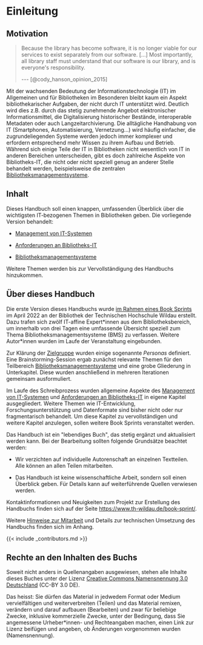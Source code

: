 # Einleitung

## Motivation

> Because the library has become software, it is no longer viable for
> our services to exist separately from our software. \[\...\] Most
> importantly, all library staff must understand that our software is
> our library, and is everyone's responsibility.
>
> --- \[@cody_hanson_opinion_2015\]

Mit der wachsenden Bedeutung der Informationstechnologie (IT) im
Allgemeinen und für Bibliotheken im Besonderen bleibt kaum ein Aspekt
bibliothekarischer Aufgaben, der nicht durch IT unterstützt wird.
Deutlich wird dies z.B. durch das stetig zunehmende Angebot
elektronischer Informationsmittel, die Digitalisierung historischer
Bestände, interoperable Metadaten oder auch Langzeitarchivierung. Die
alltägliche Handhabung von IT (Smartphones, Automatisierung,
Vernetzung...) wird häufig einfacher, die zugrundeliegenden Systeme
werden jedoch immer komplexer und erfordern entsprechend mehr Wissen zu
ihrem Aufbau und Betrieb. Während sich einige Teile der IT in
Bibliotheken nicht wesentlich von IT in anderen Bereichen unterscheiden,
gibt es doch zahlreiche Aspekte von Bibliotheks-IT, die nicht oder nicht
speziell genug an anderer Stelle behandelt werden, beispielsweise die
zentralen [Bibliotheksmanagementsysteme](#bibliotheksmanagementsysteme).

## Inhalt

Dieses Handbuch soll einen knappen, umfassenden Überblick über die
wichtigsten IT-bezogenen Themen in Bibliotheken geben. Die vorliegende
Version behandelt:

-   [Management von IT-Systemen](#management)

-   [Anforderungen an Bibliotheks-IT](#anforderungen)

-   [Bibliotheksmanagementsysteme](#bibliotheksmanagementsysteme)

Weitere Themen werden bis zur Vervollständigung des Handbuchs
hinzukommen.

## Über dieses Handbuch

Die erste Version dieses Handbuchs wurde [im Rahmen eines Book
Sprints](https://www.th-wildau.de/book-sprint/) im April 2022 an der
Bibliothek der Technischen Hochschule Wildau erstellt. Dazu trafen sich
zwölf IT-affine Expert\*innen aus dem Bibliotheksbereich, um innerhalb
von drei Tagen eine umfassende Übersicht speziell zum Thema
Bibliotheksmanagementsysteme (BMS) zu verfassen. Weitere Autor\*innen
wurden im Laufe der Veranstaltung eingebunden.

Zur Klärung der [Zielgruppe](#zielgruppe) wurden einige sogenannte
*Personas* definiert. Eine Brainstorming-Session ergab zunächst
relevante Themen für den Teilbereich
[Bibliotheksmanagementsysteme](#bibliotheksmanagementsysteme) und eine
grobe Gliederung in Unterkapitel. Diese wurden anschließend in mehreren
Iterationen gemeinsam ausformuliert.

Im Laufe des Schreibprozess wurden allgemeine Aspekte des [Management
von IT-Systemen](#management) und [Anforderungen an
Bibliotheks-IT](#anforderungen) in eigene Kapitel ausgegliedert. Weitere
Themen wie IT-Entwicklung, Forschungsunterstützung und Datenformate sind
bisher nicht oder nur fragmentarisch behandelt. Um diese Kapitel zu
vervollständigen und weitere Kapitel anzulegen, sollen weitere Book
Sprints veranstaltet werden.

Das Handbuch ist ein "lebendiges Buch", das stetig ergänzt und
aktualisiert werden kann. Bei der Bearbeitung sollten folgende
Grundsätze beachtet werden:

-   Wir verzichten auf individuelle Autorenschaft an einzelnen
    Textteilen. Alle können an allen Teilen mitarbeiten.

-   Das Handbuch ist keine wissenschaftliche Arbeit, sondern soll einen
    Überblick geben. Für Details kann auf weiterführende Quellen
    verwiesen werden.

Kontaktinformationen und Neuigkeiten zum Projekt zur Erstellung des
Handbuchs finden sich auf der Seite
<https://www.th-wildau.de/book-sprint/>.

Weitere [Hinweise zur Mitarbeit](#mitarbeit) und Details zur technischen
Umsetzung des Handbuchs finden sich im Anhang.

{{\< include \_contributors.md \>}}

## Rechte an den Inhalten des Buchs

Soweit nicht anders in Quellenangaben ausgewiesen, stehen alle Inhalte
dieses Buches unter der Lizenz [Creative Commons Namensnennung 3.0
Deutschland](https://creativecommons.org/licenses/by/3.0/de/) (CC-BY 3.0
DE).

Das heisst: Sie dürfen das Material in jedwedem Format oder Medium
vervielfältigen und weiterverbreiten (Teilen) und das Material remixen,
verändern und darauf aufbauen (Bearbeiten) und zwar für beliebige
Zwecke, inklusive kommerzielle Zwecke, unter der Bedingung, dass Sie
angemessene Urheber\*innen- und Rechteangaben machen, einen Link zur
Lizenz beifügen und angeben, ob Änderungen vorgenommen wurden
(Namensnennung).
